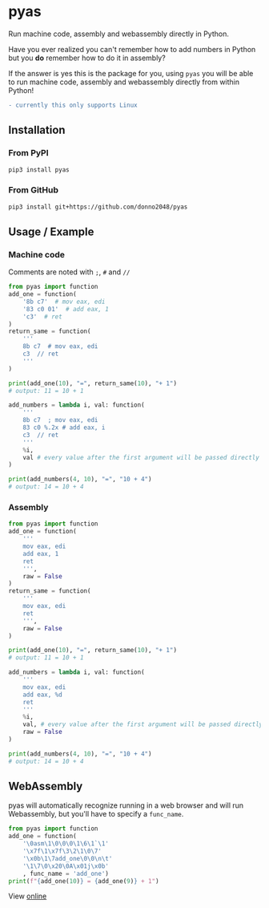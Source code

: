 # pyas

Run machine code, assembly and webassembly directly in Python.

Have you ever realized you can't remember how to add numbers in Python but you **do** remember how to do it in assembly?

If the answer is yes this is the package for you, using `pyas` you will be able to run machine code, assembly and webassembly directly from within Python!

```diff
- currently this only supports Linux
```

## Installation

### From PyPI

```sh
pip3 install pyas
```

### From GitHub

```sh
pip3 install git+https://github.com/donno2048/pyas
```

## Usage / Example

### Machine code

Comments are noted with `;`, `#` and `//`

```py
from pyas import function
add_one = function(
    '8b c7'  # mov eax, edi
    '83 c0 01'  # add eax, 1
    'c3'  # ret
)
return_same = function(
    '''
    8b c7  # mov eax, edi
    c3  // ret
    '''
)

print(add_one(10), "=", return_same(10), "+ 1")
# output: 11 = 10 + 1

add_numbers = lambda i, val: function(
    '''
    8b c7  ; mov eax, edi
    83 c0 %.2x # add eax, i
    c3  // ret
    '''
    %i,
    val # every value after the first argument will be passed directly to the function if supplied
)

print(add_numbers(4, 10), "=", "10 + 4")
# output: 14 = 10 + 4

```

### Assembly

```py
from pyas import function
add_one = function(
    '''
    mov eax, edi
    add eax, 1
    ret
    ''',
    raw = False
)
return_same = function(
    '''
    mov eax, edi
    ret
    ''',
    raw = False
)

print(add_one(10), "=", return_same(10), "+ 1")
# output: 11 = 10 + 1

add_numbers = lambda i, val: function(
    '''
    mov eax, edi
    add eax, %d
    ret
    '''
    %i,
    val, # every value after the first argument will be passed directly to the function if supplied
    raw = False
)

print(add_numbers(4, 10), "=", "10 + 4")
# output: 14 = 10 + 4

```

## WebAssembly

pyas will automatically recognize running in a web browser and will run Webassembly, but you'll have to specify a `func_name`.

```py
from pyas import function
add_one = function(
    '\0asm\1\0\0\0\1\6\1`\1'
    '\x7f\1\x7f\3\2\1\0\7'
    '\x0b\1\7add_one\0\0\n\t'
    '\1\7\0\x20\0A\x01j\x0b'
    , func_name = 'add_one')
print(f"{add_one(10)} = {add_one(9)} + 1")
```

View [online](https://donno2048.github.io/pyas/)
